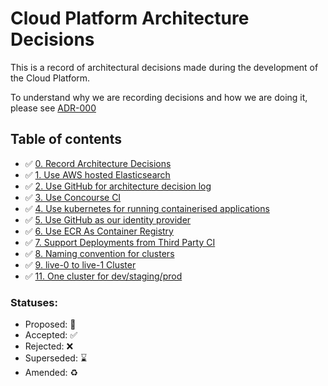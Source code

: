 # Cloud Platform Architecture Decisions

This is a record of architectural decisions made during the development of the
Cloud Platform.

To understand why we are recording decisions and how we are doing it, please
see [ADR-000](000-Record-Architecture-Decisions.md)

## Table of contents

* ✅ [0. Record Architecture Decisions](000-Record-Architecture-Decisions.md)
* ✅ [1. Use AWS hosted Elasticsearch](001-Use-AWS-hosted-elasticsearch.md)
* ✅ [2. Use GitHub for architecture decision log](002-Use-github-for-architecture-decision-record.md)
* ✅ [3. Use Concourse CI](003-Use-Concourse-CI.md)
* ✅ [4. Use kubernetes for running containerised applications](004-use-kubernetes-for-container-management.md)
* ✅ [5. Use GitHub as our identity provider](006-Use-github-as-user-directory.md)
* ✅ [6. Use ECR As Container Registry](007-Use-ECR-As-Container-Registry.md)
* ✅ [7. Support Deployments from Third Party CI](008-Support-Deployments-from-Third-Party-CI.md)
* ✅ [8. Naming convention for clusters](009-Naming-convention-for-clusters.md)
* ✅ [9. live-0 to live-1 Cluster](010-live-0-to-live-1-Cluster.md)
* ✅ [11. One cluster for dev/staging/prod](012-One-cluster-for-dev-staging-prod.md)

### Statuses:

* Proposed: 🤔
* Accepted: ✅
* Rejected: ❌
* Superseded: ⌛️
* Amended: ♻️
